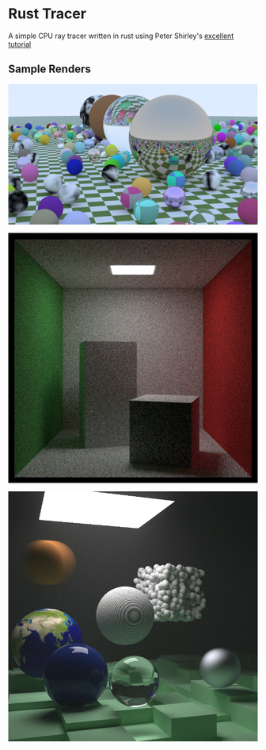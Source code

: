 # Rust Tracer

A simple CPU ray tracer written in rust using Peter Shirley's [excellent tutorial](https://raytracing.github.io/)

## Sample Renders

![](images/weekend.png)

![](images/cornell.png)

![](images/week.png)